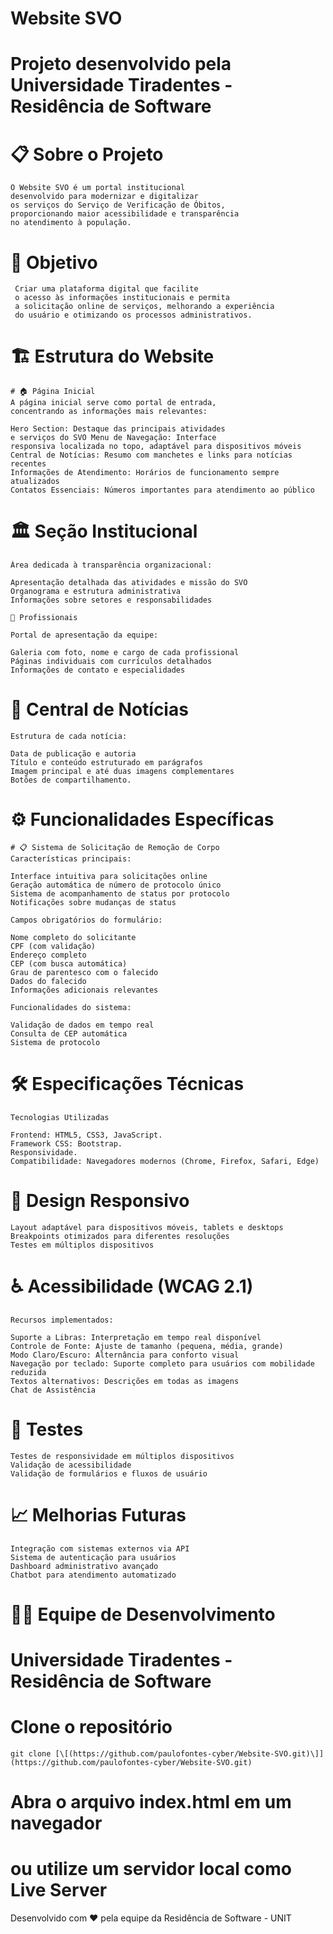 # Website SVO
# Projeto desenvolvido pela Universidade Tiradentes - Residência de Software

# 📋 Sobre o Projeto

    O Website SVO é um portal institucional 
    desenvolvido para modernizar e digitalizar 
    os serviços do Serviço de Verificação de Óbitos, 
    proporcionando maior acessibilidade e transparência
    no atendimento à população.


# 🎯 Objetivo

     Criar uma plataforma digital que facilite
     o acesso às informações institucionais e permita
     a solicitação online de serviços, melhorando a experiência
     do usuário e otimizando os processos administrativos.


# 🏗️ Estrutura do Website

    # 🏠 Página Inicial
    A página inicial serve como portal de entrada,
    concentrando as informações mais relevantes:

    Hero Section: Destaque das principais atividades
    e serviços do SVO Menu de Navegação: Interface
    responsiva localizada no topo, adaptável para dispositivos móveis
    Central de Notícias: Resumo com manchetes e links para notícias recentes
    Informações de Atendimento: Horários de funcionamento sempre atualizados
    Contatos Essenciais: Números importantes para atendimento ao público

# 🏛️ Seção Institucional

    Área dedicada à transparência organizacional:

    Apresentação detalhada das atividades e missão do SVO
    Organograma e estrutura administrativa
    Informações sobre setores e responsabilidades

    👥 Profissionais

    Portal de apresentação da equipe:

    Galeria com foto, nome e cargo de cada profissional
    Páginas individuais com currículos detalhados
    Informações de contato e especialidades

# 📰 Central de Notícias


    Estrutura de cada notícia:

    Data de publicação e autoria
    Título e conteúdo estruturado em parágrafos
    Imagem principal e até duas imagens complementares
    Botões de compartilhamento.



# ⚙️ Funcionalidades Específicas

    # 📋 Sistema de Solicitação de Remoção de Corpo
    Características principais:

    Interface intuitiva para solicitações online
    Geração automática de número de protocolo único
    Sistema de acompanhamento de status por protocolo
    Notificações sobre mudanças de status

    Campos obrigatórios do formulário:

    Nome completo do solicitante
    CPF (com validação)
    Endereço completo
    CEP (com busca automática)
    Grau de parentesco com o falecido
    Dados do falecido
    Informações adicionais relevantes

    Funcionalidades do sistema:

    Validação de dados em tempo real
    Consulta de CEP automática
    Sistema de protocolo


# 🛠️ Especificações Técnicas
    Tecnologias Utilizadas

    Frontend: HTML5, CSS3, JavaScript.
    Framework CSS: Bootstrap.
    Responsividade.
    Compatibilidade: Navegadores modernos (Chrome, Firefox, Safari, Edge)

# 📱 Design Responsivo

    Layout adaptável para dispositivos móveis, tablets e desktops
    Breakpoints otimizados para diferentes resoluções
    Testes em múltiplos dispositivos

# ♿ Acessibilidade (WCAG 2.1)
    Recursos implementados:

    Suporte a Libras: Interpretação em tempo real disponível
    Controle de Fonte: Ajuste de tamanho (pequena, média, grande)
    Modo Claro/Escuro: Alternância para conforto visual
    Navegação por teclado: Suporte completo para usuários com mobilidade reduzida
    Textos alternativos: Descrições em todas as imagens
    Chat de Assistência 

# 🧪 Testes

    Testes de responsividade em múltiplos dispositivos
    Validação de acessibilidade
    Validação de formulários e fluxos de usuário

# 📈 Melhorias Futuras

    Integração com sistemas externos via API
    Sistema de autenticação para usuários
    Dashboard administrativo avançado
    Chatbot para atendimento automatizado


# 👨‍💻 Equipe de Desenvolvimento
# Universidade Tiradentes - Residência de Software

# Clone o repositório
    git clone [\[(https://github.com/paulofontes-cyber/Website-SVO.git)\]](https://github.com/paulofontes-cyber/Website-SVO.git)

# Abra o arquivo index.html em um navegador
# ou utilize um servidor local como Live Server




Desenvolvido com ❤️ pela equipe da Residência de Software - UNIT
